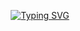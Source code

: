 <!---------- Typing SVG ---------->
<p align="center">
    <a href="https://avatars.githubusercontent.com/u/85664936?v=4">
        <img
            src="https://readme-typing-svg.herokuapp.com?size=31&width=1000&lines=Meenakshi+WhatsAsena+Remodified+by+Vishnu+Kyk..."
            alt="Typing SVG"
        />
    </a>
</p>

